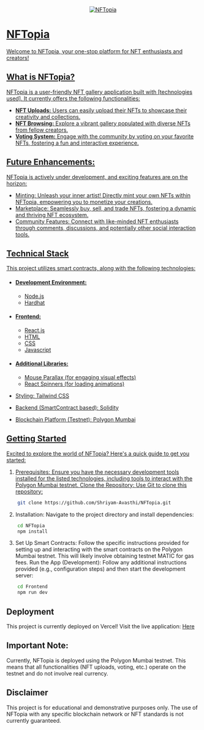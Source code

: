 <div align="center">
  <a href="https://nftopia-amber.vercel.app/">
<img src="https://github-readme-tech-stack.vercel.app/api/cards?title=NFTopia&align=center&lineCount=2&line1=node.js%2Cnode.js%2C4faf44%3Bjavascript%2Cjavascript%2Cece52a%3B&line2=react%2Creact%2C5aa4cd%3Btailwindcss%2Ctailwindcss%2C4bd4dd%3Bsolidity%2Csolidity%2Cffffff%3B" alt="NFTopia" />
</div>

# NFTopia
Welcome to NFTopia, your one-stop platform for NFT enthusiasts and creators! 

## What is NFTopia?
NFTopia is a user-friendly NFT gallery application built with [technologies used]. It currently offers the following functionalities:

   - **NFT Uploads:** Users can easily upload their NFTs to showcase their creativity and collections.
   - **NFT Browsing:** Explore a vibrant gallery populated with diverse NFTs from fellow creators.
   - **Voting System:** Engage with the community by voting on your favorite NFTs, fostering a fun and interactive experience.

## Future Enhancements:
NFTopia is actively under development, and exciting features are on the horizon:

   - Minting: Unleash your inner artist! Directly mint your own NFTs within NFTopia, empowering you to monetize your creations.
   - Marketplace: Seamlessly buy, sell, and trade NFTs, fostering a dynamic and thriving NFT ecosystem.
   - Community Features: Connect with like-minded NFT enthusiasts through comments, discussions, and potentially other social interaction tools.
     
## Technical Stack

This project utilizes smart contracts, along with the following technologies:
   - #### Development Environment:
       - Node.js
       - Hardhat
   - #### Frontend:
       - React.js
       - HTML
       - CSS
       - Javascript
   - #### Additional Libraries:
      - Mouse Parallax (for engaging visual effects)
      - React Spinners (for loading animations)
        
   - Styling: Tailwind CSS
   - Backend (SmartContract based): Solidity
   - Blockchain Platform (Testnet): Polygon Mumbai

## Getting Started

Excited to explore the world of NFTopia? Here's a quick guide to get you started:

  1. Prerequisites: Ensure you have the necessary development tools installed for the listed technologies, including tools to interact with the Polygon Mumbai testnet.
    Clone the Repository: Use Git to clone this repository:
```bash
    git clone https://github.com/Shriyam-Avasthi/NFTopia.git
```
  2. Installation: Navigate to the project directory and install dependencies:
```bash
    cd NFTopia
    npm install 
```
  3. Set Up Smart Contracts: Follow the specific instructions provided for setting up and interacting with the smart contracts on the Polygon Mumbai testnet. This will likely involve obtaining testnet MATIC for gas fees.
Run the App (Development): Follow any additional instructions provided (e.g., configuration steps) and then start the development server:
```bash
    cd Frontend
    npm run dev 
```

## Deployment

This project is currently deployed on Vercel! Visit the live application: [Here](https://nftopia-amber.vercel.app/)

## Important Note:

Currently, NFTopia is deployed using the Polygon Mumbai testnet. This means that all functionalities (NFT uploads, voting, etc.) operate on the testnet and do not involve real currency.

## Disclaimer

This project is for educational and demonstrative purposes only. The use of NFTopia with any specific blockchain network or NFT standards is not currently guaranteed.
